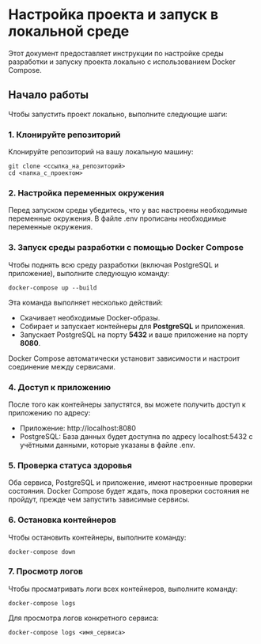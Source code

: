 # Настройка проекта и запуск в локальной среде

Этот документ предоставляет инструкции по настройке среды разработки и запуску проекта локально с использованием Docker Compose.

## Начало работы

Чтобы запустить проект локально, выполните следующие шаги:

### 1. Клонируйте репозиторий

Клонируйте репозиторий на вашу локальную машину:

```
git clone <ссылка_на_репозиторий>
cd <папка_с_проектом>
```

### 2. Настройка переменных окружения
Перед запуском среды убедитесь, что у вас настроены необходимые переменные окружения. В файле .env прописаны необходимые переменные окружения.

### 3. Запуск среды разработки с помощью Docker Compose

Чтобы поднять всю среду разработки (включая PostgreSQL и приложение), выполните следующую команду:
```
docker-compose up --build
```
Эта команда выполняет несколько действий:
- Скачивает необходимые Docker-образы.
- Собирает и запускает контейнеры для **PostgreSQL** и приложения.
- Запускает PostgreSQL на порту **5432** и ваше приложение на порту **8080**.

Docker Compose автоматически установит зависимости и настроит соединение между сервисами.

### 4. Доступ к приложению
   После того как контейнеры запустятся, вы можете получить доступ к приложению по адресу:
   - Приложение: http://localhost:8080
   - PostgreSQL: База данных будет доступна по адресу localhost:5432 с учётными данными, которые указаны в файле .env.

### 5. Проверка статуса здоровья
Оба сервиса, PostgreSQL и приложение, имеют настроенные проверки состояния. Docker Compose будет ждать, пока проверки состояния не пройдут, прежде чем запустить зависимые сервисы.

### 6. Остановка контейнеров
   Чтобы остановить контейнеры, выполните команду:
   ```
docker-compose down
```
### 7. Просмотр логов
Чтобы просматривать логи всех контейнеров, выполните команду:
   ```
docker-compose logs
```
Для просмотра логов конкретного сервиса:
  ```
docker-compose logs <имя_сервиса>

```